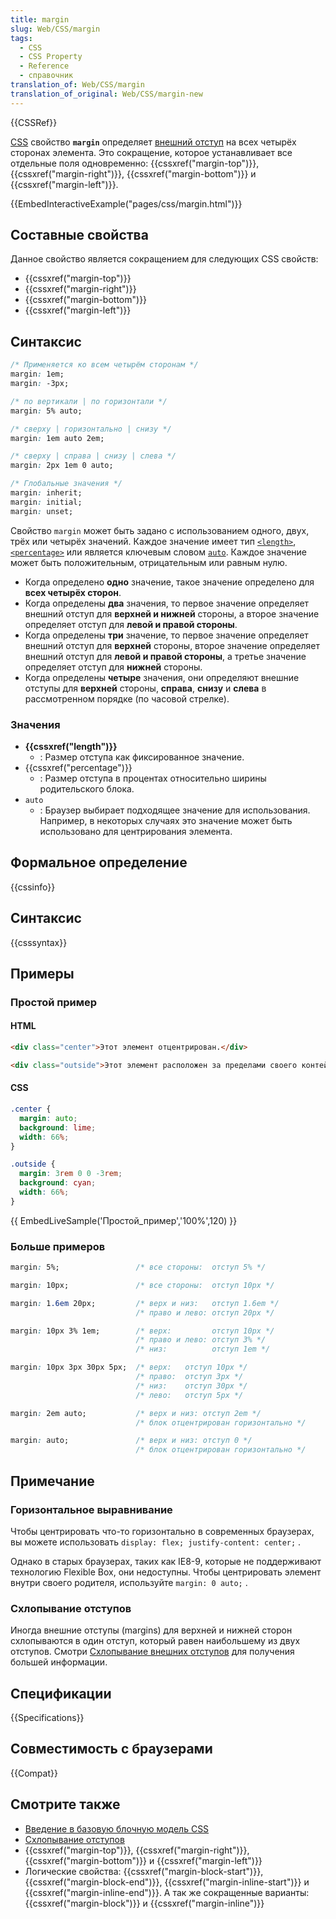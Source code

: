 ```yaml
---
title: margin
slug: Web/CSS/margin
tags:
  - CSS
  - CSS Property
  - Reference
  - справочник
translation_of: Web/CSS/margin
translation_of_original: Web/CSS/margin-new
---
```


{{CSSRef}}

[CSS](/ru/docs/Web/CSS) свойство **`margin`** определяет [внешний отступ](/ru/docs/Web/CSS/CSS_Box_Model/Introduction_to_the_CSS_box_model#margin_area) на всех четырёх сторонах элемента. Это сокращение, которое устанавливает все отдельные поля одновременно: {{cssxref("margin-top")}}, {{cssxref("margin-right")}}, {{cssxref("margin-bottom")}} и {{cssxref("margin-left")}}.

{{EmbedInteractiveExample("pages/css/margin.html")}}

## Составные свойства

Данное свойство является сокращением для следующих CSS свойств:

- {{cssxref("margin-top")}}
- {{cssxref("margin-right")}}
- {{cssxref("margin-bottom")}}
- {{cssxref("margin-left")}}

## Синтаксис

```css
/* Применяется ко всем четырём сторонам */
margin: 1em;
margin: -3px;

/* по вертикали | по горизонтали */
margin: 5% auto;

/* сверху | горизонтально | снизу */
margin: 1em auto 2em;

/* сверху | справа | снизу | слева */
margin: 2px 1em 0 auto;

/* Глобальные значения */
margin: inherit;
margin: initial;
margin: unset;
```

Свойство `margin` может быть задано с использованием одного, двух, трёх или четырёх значений. Каждое значение имеет тип [`<length>`](#length), [`<percentage>`](#percentage) или является ключевым словом [`auto`](#auto). Каждое значение может быть положительным, отрицательным или равным нулю.

- Когда определено **одно** значение, такое значение определено для **всех четырёх сторон**.
- Когда определены **два** значения, то первое значение определяет внешний отступ для **верхней и нижней** стороны, а второе значение определяет отступ для **левой и правой стороны**.
- Когда определены **три** значение, то первое значение определяет внешний отступ для **верхней** стороны, второе значение определяет внешний отступ для **левой и правой стороны**, а третье значение определяет отступ для **нижней** стороны.
- Когда определены **четыре** значения, они определяют внешние отступы для **верхней** стороны, **справа**, **снизу** и **слева** в рассмотренном порядке (по часовой стрелке).

### Значения

- **{{cssxref("length")}}**
  - : Размер отступа как фиксированное значение.
- {{cssxref("percentage")}}
  - : Размер отступа в процентах относительно ширины родительского блока.
- `auto`
  - : Браузер выбирает подходящее значение для использования. Например, в некоторых случаях это значение может быть использовано для центрирования элемента.

## Формальное определение

{{cssinfo}}

## Синтаксис

{{csssyntax}}

## Примеры

### Простой пример

#### HTML

```html
<div class="center">Этот элемент отцентрирован.</div>

<div class="outside">Этот элемент расположен за пределами своего контейнера.</div>
```

#### CSS

```css
.center {
  margin: auto;
  background: lime;
  width: 66%;
}

.outside {
  margin: 3rem 0 0 -3rem;
  background: cyan;
  width: 66%;
}
```

{{ EmbedLiveSample('Простой_пример','100%',120) }}

### Больше примеров

```css
margin: 5%;                 /* все стороны:  отступ 5% */

margin: 10px;               /* все стороны:  отступ 10px */

margin: 1.6em 20px;         /* верх и низ:   отступ 1.6em */
                            /* право и лево: отступ 20px */

margin: 10px 3% 1em;        /* верх:         отступ 10px */
                            /* право и лево: отступ 3% */
                            /* низ:          отступ 1em */

margin: 10px 3px 30px 5px;  /* верх:   отступ 10px */
                            /* право:  отступ 3px */
                            /* низ:    отступ 30px */
                            /* лево:   отступ 5px */

margin: 2em auto;           /* верх и низ: отступ 2em */
                            /* блок отцентрирован горизонтально */

margin: auto;               /* верх и низ: отступ 0 */
                            /* блок отцентрирован горизонтально */
```

## Примечание

### Горизонтальное выравнивание

Чтобы центрировать что-то горизонтально в современных браузерах, вы можете использовать `display: flex; justify-content: center;` .

Однако в старых браузерах, таких как IE8-9, которые не поддерживают технологию Flexible Box, они недоступны. Чтобы центрировать элемент внутри своего родителя, используйте `margin: 0 auto;` .

### Схлопывание отступов

Иногда внешние отступы (margins) для верхней и нижней сторон схлопываются в один отступ, который равен наибольшему из двух отступов. Смотри [Схлопывание внешних отступов](/ru/docs/Web/CSS/CSS_Box_Model/Mastering_margin_collapsing) для получения большей информации.

## Спецификации

{{Specifications}}

## Совместимость с браузерами

{{Compat}}

## Смотрите также

- [Введение в базовую блочную модель CSS](/ru/docs/Web/CSS/CSS_Box_Model/Introduction_to_the_CSS_box_model)
- [Схлопывание отступов](/ru/docs/Web/CSS/CSS_Box_Model/Mastering_margin_collapsing)
- {{cssxref("margin-top")}}, {{cssxref("margin-right")}}, {{cssxref("margin-bottom")}} и {{cssxref("margin-left")}}
- Логические свойства: {{cssxref("margin-block-start")}}, {{cssxref("margin-block-end")}}, {{cssxref("margin-inline-start")}} и {{cssxref("margin-inline-end")}}. А так же сокращенные варианты: {{cssxref("margin-block")}} и {{cssxref("margin-inline")}}
